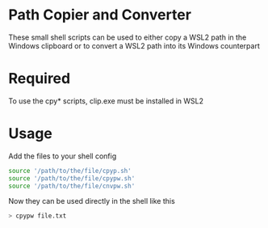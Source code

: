 # Path Copier and Converter
These small shell scripts can be used to either copy a WSL2 path in the Windows clipboard
or to convert a WSL2 path into its Windows counterpart

# Required
To use the cpy* scripts, clip.exe must be installed in WSL2

# Usage
Add the files to your shell config
```bash
source '/path/to/the/file/cpyp.sh'
source '/path/to/the/file/cpypw.sh'
source '/path/to/the/file/cnvpw.sh'
```

Now they can be used directly in the shell like this
```bash
> cpypw file.txt
```
